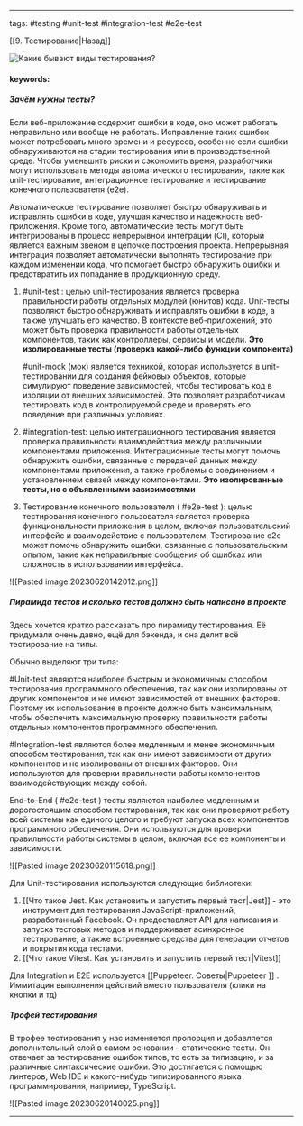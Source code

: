 ____

tags: #testing #unit-test #integration-test #e2e-test

[[9. Тестирование|Назад]]

![Какие бывают виды тестирования?](https://www.youtube.com/watch?v=d3FOPM5QZ9E)

#### keywords:

##### Зачём нужны тесты?

Если веб-приложение содержит ошибки в коде, оно может работать неправильно или вообще не работать. Исправление таких ошибок может потребовать много времени и ресурсов, особенно если ошибки обнаруживаются на стадии тестирования или в производственной среде. Чтобы уменьшить риски и сэкономить время, разработчики могут использовать методы автоматического тестирования, такие как unit-тестирование, интеграционное тестирование и тестирование конечного пользователя (e2e).

Автоматическое тестирование позволяет быстро обнаруживать и исправлять ошибки в коде, улучшая качество и надежность веб-приложения. Кроме того, автоматические тесты могут быть интегрированы в процесс непрерывной интеграции (CI), который является важным звеном в цепочке построения проекта. Непрерывная интеграция позволяет автоматически выполнять тестирование при каждом изменении кода, что помогает быстро обнаружить ошибки и предотвратить их попадание в продукционную среду.

1. #unit-test : целью unit-тестирования является проверка правильности работы отдельных модулей (юнитов) кода. Unit-тесты позволяют быстро обнаруживать и исправлять ошибки в коде, а также улучшать его качество. В контексте веб-приложений, это может быть проверка правильности работы отдельных компонентов, таких как контроллеры, сервисы и модели.
    **Это изолированные тесты (проверка какой-либо функции компонента)**
    
    #unit-mock (мок) является техникой, которая используется в unit-тестировании для создания фейковых объектов, которые симулируют поведение зависимостей, чтобы тестировать код в изоляции от внешних зависимостей. Это позволяет разработчикам тестировать код в контролируемой среде и проверять его поведение при различных условиях.
    
2. #integration-test: целью интеграционного тестирования является проверка правильности взаимодействия между различными компонентами приложения. Интеграционные тесты могут помочь обнаружить ошибки, связанные с передачей данных между компонентами приложения, а также проблемы с соединением и установлением связей между компонентами.
	**Это изолированные тесты, но с объявленными зависимостями**

3. Тестирование конечного пользователя ( #e2e-test ): целью тестирования конечного пользователя является проверка функциональности приложения в целом, включая пользовательский интерфейс и взаимодействие с пользователем. Тестирование e2e может помочь обнаружить ошибки, связанные с пользовательским опытом, такие как неправильные сообщения об ошибках или сложность в использовании интерфейса.

![[Pasted image 20230620142012.png]]

##### Пирамида тестов и сколько тестов должно быть написано в проекте

Здесь хочется кратко рассказать про пирамиду тестирования. Её придумали очень давно, ещё для бэкенда, и она делит всё тестирование на типы.

Обычно выделяют три типа:

#Unit-test являются наиболее быстрым и экономичным способом тестирования программного обеспечения, так как они изолированы от других компонентов и не имеют зависимостей от внешних факторов. Поэтому их использование в проекте должно быть максимальным, чтобы обеспечить максимальную проверку правильности работы отдельных компонентов программного обеспечения.

#Integration-test являются более медленным и менее экономичным способом тестирования, так как они имеют зависимости от других компонентов и не изолированы от внешних факторов. Они используются для проверки правильности работы компонентов взаимодействующих между собой.

End-to-End ( #e2e-test ) тесты являются наиболее медленным и дорогостоящим способом тестирования, так как они проверяют работу всей системы как единого целого и требуют запуска всех компонентов программного обеспечения. Они используются для проверки правильности работы системы в целом, включая все ее компоненты и зависимости.

![[Pasted image 20230620115618.png]]

Для Unit-тестирования используются следующие библиотеки:
1. [[Что такое Jest. Как установить и запустить первый тест|Jest]] - это инструмент для тестирования JavaScript-приложений, разработанный Facebook. Он предоставляет API для написания и запуска тестовых методов и поддерживает асинхронное тестирование, а также встроенные средства для генерации отчетов и покрытия кода тестами.
2. [[Что такое Vitest. Как установить и запустить первый тест|Vitest]]

Для Integration и E2E используется [[Puppeteer. Советы|Puppeteer ]] . Иммитация выполнения действий вместо пользователя (клики на кнопки и тд)

##### Трофей тестирования

В трофее тестирования у нас изменяется пропорция и добавляется дополнительный слой в самом основании – статические тесты. Он отвечает за тестирование ошибок типов, то есть за типизацию, и за различные синтаксические ошибки. Это достигается с помощью линтеров, Web IDE и какого-нибудь типизированного языка программирования, например, TypeScript.

![[Pasted image 20230620140025.png]]

_____
